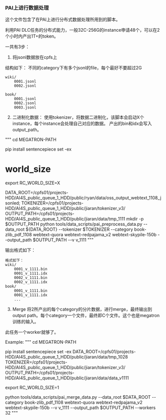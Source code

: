 
### PAI上进行数据处理
这个文件包含了在PAI上进行分布式数据处理所用到的脚本。

利用PAI DLC任务的分布式能力，一般32C-256G的instance申请48个，可以在2个小时内产出1T+的token。

一共有3步：

1. 将jsonl数据放在cpfs上

结构如下：
不同的category下有多个jsonl的file，每个最好不要超过2G
```
wiki/
    0001.jsonl
    0002.jsonl

book/
    0001.jsonl
    0002.jsonl
    0003.jsonl
```

2. 二进制化数据：
使用tokenizer，将数据二进制化，该脚本会启动X个instance，每个instance会处理自己对应的数据。
产出的bin和idx会写入output_path。

"""
cd MEGATRON-PATH

pip install sentencepiece
set -ex
# world_size
export RC_WORLD_SIZE=X

DATA_ROOT=/cpfs01/projects-HDD/AI4S_public_queue_1_HDD/public/ryan/data/oss_output_webtext_1108_jsonled;
TOKENIZER=/cpfs01/projects-HDD/AI4S_public_queue_1_HDD/public/jiaran/tokenizer_v3/
OUTPUT_PATH=/cpfs01/projects-HDD/AI4S_public_queue_1_HDD/public/jiaran/data/tmp_1111
mkdir -p $OUTPUT_PATH
python tools/data_scripts/pai_preprocess_data.py --data_root ${DATA_ROOT} --tokenizer $TOKENIZER --category book-zlib_pdf_1108  webtext-quora  webtext-redpajama_v2  webtext-skypile-150b  --output_path $OUTPUT_PATH --v v_1111
"""

输出格式如下：
```
格式如下：
wiki/
    0001_v_1111.bin
    0001_v_1111.idx
    0002_v_1111.bin
    0002_v_1111.idx
book/
    0001_v_1111.bin
    0001_v_1111.idx
    ...

```

3.  Merge
将2所产出的每个category的分片数据，进行merge，最终输出到output path。每个category一个文件，最终即C个文件。这个也是megatron训练的输入。

此任务一个worker就够了。

Example:
"""
cd MEGATRON-PATH

pip install sentencepiece
set -ex
DATA_ROOT=/cpfs01/projects-HDD/AI4S_public_queue_1_HDD/public/jiaran/data/tmp_1028
TOKENIZER=/cpfs01/projects-HDD/AI4S_public_queue_1_HDD/public/jiaran/tokenizer_v3/
OUTPUT_PATH=/cpfs01/projects-HDD/AI4S_public_queue_1_HDD/public/jiaran/data/data_v1111

export RC_WORLD_SIZE=1

python tools/data_scripts/pai_merge_data.py --data_root $DATA_ROOT  --category book-zlib_pdf_1108  webtext-quora  webtext-redpajama_v2  webtext-skypile-150b   --v v_1111 --output_path $OUTPUT_PATH --workers 32
"""
